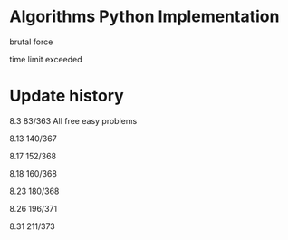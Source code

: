 Algorithms Python Implementation
=====================================

brutal force

time limit exceeded


Update history
=====================================
8.3    83/363 All free easy problems  

8.13   140/367 

8.17   152/368

8.18   160/368

8.23   180/368

8.26   196/371

8.31   211/373


